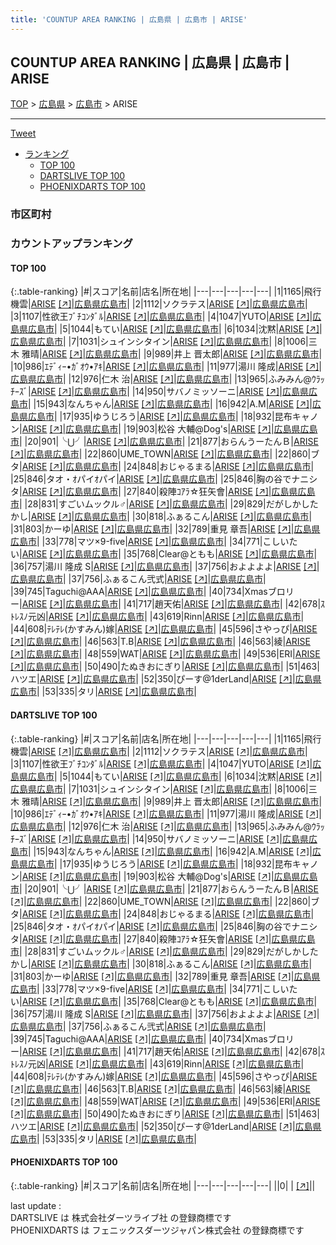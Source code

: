 ```yaml
---
title: 'COUNTUP AREA RANKING | 広島県 | 広島市 | ARISE'
---
```

## COUNTUP AREA RANKING | 広島県 | 広島市 | ARISE

[TOP](/darts/rank/) > [広島県](/darts/rank/広島県/) > [広島市](/darts/rank/広島県/広島市/) > ARISE

___

<a href="https://twitter.com/share?ref_src=twsrc%5Etfw" data-text="COUNTUP AREA RANKING | 広島県広島市ARISE" class="twitter-share-button" data-hashtags="DARTSLIVE,PHOENIXDARTS,darts,ダーツ" data-show-count="false">Tweet</a>

* [ランキング](#カウントアップランキング)
    * [TOP 100](#top-100)
    * [DARTSLIVE TOP 100](#dartslive-top-100)
    * [PHOENIXDARTS TOP 100](#phoenixdarts-top-100)

### 市区町村

<ul>

</ul>

### カウントアップランキング

#### TOP 100



{:.table-ranking}
|#|スコア|名前|店名|所在地|
|---|---|---|---|---|
|1|1165|<span class="rank-name-dl">飛行機雲</span>|<a href="/darts/rank/shops/e62bd306ebcce91158d385ea46352d8f.html">ARISE</a> <a href="https://search.dartslive.com/jp/shop/e62bd306ebcce91158d385ea46352d8f">[↗]</a>|<a href="/darts/rank/広島県/広島市">広島県広島市</a>|
|2|1112|<span class="rank-name-dl">ソクラテス</span>|<a href="/darts/rank/shops/e62bd306ebcce91158d385ea46352d8f.html">ARISE</a> <a href="https://search.dartslive.com/jp/shop/e62bd306ebcce91158d385ea46352d8f">[↗]</a>|<a href="/darts/rank/広島県/広島市">広島県広島市</a>|
|3|1107|<span class="rank-name-dl">性欲王ﾌﾞﾁｺﾝﾀﾞﾙ</span>|<a href="/darts/rank/shops/e62bd306ebcce91158d385ea46352d8f.html">ARISE</a> <a href="https://search.dartslive.com/jp/shop/e62bd306ebcce91158d385ea46352d8f">[↗]</a>|<a href="/darts/rank/広島県/広島市">広島県広島市</a>|
|4|1047|<span class="rank-name-dl">YUTO</span>|<a href="/darts/rank/shops/e62bd306ebcce91158d385ea46352d8f.html">ARISE</a> <a href="https://search.dartslive.com/jp/shop/e62bd306ebcce91158d385ea46352d8f">[↗]</a>|<a href="/darts/rank/広島県/広島市">広島県広島市</a>|
|5|1044|<span class="rank-name-dl">もてい</span>|<a href="/darts/rank/shops/e62bd306ebcce91158d385ea46352d8f.html">ARISE</a> <a href="https://search.dartslive.com/jp/shop/e62bd306ebcce91158d385ea46352d8f">[↗]</a>|<a href="/darts/rank/広島県/広島市">広島県広島市</a>|
|6|1034|<span class="rank-name-dl">沈黙</span>|<a href="/darts/rank/shops/e62bd306ebcce91158d385ea46352d8f.html">ARISE</a> <a href="https://search.dartslive.com/jp/shop/e62bd306ebcce91158d385ea46352d8f">[↗]</a>|<a href="/darts/rank/広島県/広島市">広島県広島市</a>|
|7|1031|<span class="rank-name-dl">シュインシタイン</span>|<a href="/darts/rank/shops/e62bd306ebcce91158d385ea46352d8f.html">ARISE</a> <a href="https://search.dartslive.com/jp/shop/e62bd306ebcce91158d385ea46352d8f">[↗]</a>|<a href="/darts/rank/広島県/広島市">広島県広島市</a>|
|8|1006|<span class="rank-name-dl">三木 雅晴</span>|<a href="/darts/rank/shops/e62bd306ebcce91158d385ea46352d8f.html">ARISE</a> <a href="https://search.dartslive.com/jp/shop/e62bd306ebcce91158d385ea46352d8f">[↗]</a>|<a href="/darts/rank/広島県/広島市">広島県広島市</a>|
|9|989|<span class="rank-name-dl">井上 晋太郎</span>|<a href="/darts/rank/shops/e62bd306ebcce91158d385ea46352d8f.html">ARISE</a> <a href="https://search.dartslive.com/jp/shop/e62bd306ebcce91158d385ea46352d8f">[↗]</a>|<a href="/darts/rank/広島県/広島市">広島県広島市</a>|
|10|986|<span class="rank-name-dl">ｴﾃﾞｨｰ•ｶﾞｵｳ•ｱｷ</span>|<a href="/darts/rank/shops/e62bd306ebcce91158d385ea46352d8f.html">ARISE</a> <a href="https://search.dartslive.com/jp/shop/e62bd306ebcce91158d385ea46352d8f">[↗]</a>|<a href="/darts/rank/広島県/広島市">広島県広島市</a>|
|11|977|<span class="rank-name-dl">湯川 隆成</span>|<a href="/darts/rank/shops/e62bd306ebcce91158d385ea46352d8f.html">ARISE</a> <a href="https://search.dartslive.com/jp/shop/e62bd306ebcce91158d385ea46352d8f">[↗]</a>|<a href="/darts/rank/広島県/広島市">広島県広島市</a>|
|12|976|<span class="rank-name-dl">仁木 治</span>|<a href="/darts/rank/shops/e62bd306ebcce91158d385ea46352d8f.html">ARISE</a> <a href="https://search.dartslive.com/jp/shop/e62bd306ebcce91158d385ea46352d8f">[↗]</a>|<a href="/darts/rank/広島県/広島市">広島県広島市</a>|
|13|965|<span class="rank-name-dl">ふみみん@ｳﾗｯﾁｰｽﾞ</span>|<a href="/darts/rank/shops/e62bd306ebcce91158d385ea46352d8f.html">ARISE</a> <a href="https://search.dartslive.com/jp/shop/e62bd306ebcce91158d385ea46352d8f">[↗]</a>|<a href="/darts/rank/広島県/広島市">広島県広島市</a>|
|14|950|<span class="rank-name-dl">サバノミッソーニ</span>|<a href="/darts/rank/shops/e62bd306ebcce91158d385ea46352d8f.html">ARISE</a> <a href="https://search.dartslive.com/jp/shop/e62bd306ebcce91158d385ea46352d8f">[↗]</a>|<a href="/darts/rank/広島県/広島市">広島県広島市</a>|
|15|943|<span class="rank-name-dl">なんちゃん</span>|<a href="/darts/rank/shops/e62bd306ebcce91158d385ea46352d8f.html">ARISE</a> <a href="https://search.dartslive.com/jp/shop/e62bd306ebcce91158d385ea46352d8f">[↗]</a>|<a href="/darts/rank/広島県/広島市">広島県広島市</a>|
|16|942|<span class="rank-name-dl">A.M</span>|<a href="/darts/rank/shops/e62bd306ebcce91158d385ea46352d8f.html">ARISE</a> <a href="https://search.dartslive.com/jp/shop/e62bd306ebcce91158d385ea46352d8f">[↗]</a>|<a href="/darts/rank/広島県/広島市">広島県広島市</a>|
|17|935|<span class="rank-name-dl">ゆうじろう</span>|<a href="/darts/rank/shops/e62bd306ebcce91158d385ea46352d8f.html">ARISE</a> <a href="https://search.dartslive.com/jp/shop/e62bd306ebcce91158d385ea46352d8f">[↗]</a>|<a href="/darts/rank/広島県/広島市">広島県広島市</a>|
|18|932|<span class="rank-name-dl">昆布キャノン</span>|<a href="/darts/rank/shops/e62bd306ebcce91158d385ea46352d8f.html">ARISE</a> <a href="https://search.dartslive.com/jp/shop/e62bd306ebcce91158d385ea46352d8f">[↗]</a>|<a href="/darts/rank/広島県/広島市">広島県広島市</a>|
|19|903|<span class="rank-name-dl">松谷 大輔@Dog&#x27;s</span>|<a href="/darts/rank/shops/e62bd306ebcce91158d385ea46352d8f.html">ARISE</a> <a href="https://search.dartslive.com/jp/shop/e62bd306ebcce91158d385ea46352d8f">[↗]</a>|<a href="/darts/rank/広島県/広島市">広島県広島市</a>|
|20|901|<span class="rank-name-dl">╰⋃╯</span>|<a href="/darts/rank/shops/e62bd306ebcce91158d385ea46352d8f.html">ARISE</a> <a href="https://search.dartslive.com/jp/shop/e62bd306ebcce91158d385ea46352d8f">[↗]</a>|<a href="/darts/rank/広島県/広島市">広島県広島市</a>|
|21|877|<span class="rank-name-dl">おらんうーたんＢ</span>|<a href="/darts/rank/shops/e62bd306ebcce91158d385ea46352d8f.html">ARISE</a> <a href="https://search.dartslive.com/jp/shop/e62bd306ebcce91158d385ea46352d8f">[↗]</a>|<a href="/darts/rank/広島県/広島市">広島県広島市</a>|
|22|860|<span class="rank-name-dl">UME_TOWN</span>|<a href="/darts/rank/shops/e62bd306ebcce91158d385ea46352d8f.html">ARISE</a> <a href="https://search.dartslive.com/jp/shop/e62bd306ebcce91158d385ea46352d8f">[↗]</a>|<a href="/darts/rank/広島県/広島市">広島県広島市</a>|
|22|860|<span class="rank-name-dl">ブタ</span>|<a href="/darts/rank/shops/e62bd306ebcce91158d385ea46352d8f.html">ARISE</a> <a href="https://search.dartslive.com/jp/shop/e62bd306ebcce91158d385ea46352d8f">[↗]</a>|<a href="/darts/rank/広島県/広島市">広島県広島市</a>|
|24|848|<span class="rank-name-dl">おじゃるまる</span>|<a href="/darts/rank/shops/e62bd306ebcce91158d385ea46352d8f.html">ARISE</a> <a href="https://search.dartslive.com/jp/shop/e62bd306ebcce91158d385ea46352d8f">[↗]</a>|<a href="/darts/rank/広島県/広島市">広島県広島市</a>|
|25|846|<span class="rank-name-dl">タオ・ｵパイｵパイ</span>|<a href="/darts/rank/shops/e62bd306ebcce91158d385ea46352d8f.html">ARISE</a> <a href="https://search.dartslive.com/jp/shop/e62bd306ebcce91158d385ea46352d8f">[↗]</a>|<a href="/darts/rank/広島県/広島市">広島県広島市</a>|
|25|846|<span class="rank-name-dl">胸の谷でナニシタ</span>|<a href="/darts/rank/shops/e62bd306ebcce91158d385ea46352d8f.html">ARISE</a> <a href="https://search.dartslive.com/jp/shop/e62bd306ebcce91158d385ea46352d8f">[↗]</a>|<a href="/darts/rank/広島県/広島市">広島県広島市</a>|
|27|840|<span class="rank-name-dl">殺陣ｺｱﾗ☆狂矢會</span>|<a href="/darts/rank/shops/e62bd306ebcce91158d385ea46352d8f.html">ARISE</a> <a href="https://search.dartslive.com/jp/shop/e62bd306ebcce91158d385ea46352d8f">[↗]</a>|<a href="/darts/rank/広島県/広島市">広島県広島市</a>|
|28|831|<span class="rank-name-dl">すごいムックル♂</span>|<a href="/darts/rank/shops/e62bd306ebcce91158d385ea46352d8f.html">ARISE</a> <a href="https://search.dartslive.com/jp/shop/e62bd306ebcce91158d385ea46352d8f">[↗]</a>|<a href="/darts/rank/広島県/広島市">広島県広島市</a>|
|29|829|<span class="rank-name-dl">だがしかしたかし</span>|<a href="/darts/rank/shops/e62bd306ebcce91158d385ea46352d8f.html">ARISE</a> <a href="https://search.dartslive.com/jp/shop/e62bd306ebcce91158d385ea46352d8f">[↗]</a>|<a href="/darts/rank/広島県/広島市">広島県広島市</a>|
|30|818|<span class="rank-name-dl">ふぁるこん</span>|<a href="/darts/rank/shops/e62bd306ebcce91158d385ea46352d8f.html">ARISE</a> <a href="https://search.dartslive.com/jp/shop/e62bd306ebcce91158d385ea46352d8f">[↗]</a>|<a href="/darts/rank/広島県/広島市">広島県広島市</a>|
|31|803|<span class="rank-name-dl">かーゆ</span>|<a href="/darts/rank/shops/e62bd306ebcce91158d385ea46352d8f.html">ARISE</a> <a href="https://search.dartslive.com/jp/shop/e62bd306ebcce91158d385ea46352d8f">[↗]</a>|<a href="/darts/rank/広島県/広島市">広島県広島市</a>|
|32|789|<span class="rank-name-dl">重見 章吾</span>|<a href="/darts/rank/shops/e62bd306ebcce91158d385ea46352d8f.html">ARISE</a> <a href="https://search.dartslive.com/jp/shop/e62bd306ebcce91158d385ea46352d8f">[↗]</a>|<a href="/darts/rank/広島県/広島市">広島県広島市</a>|
|33|778|<span class="rank-name-dl">マツ×9-five</span>|<a href="/darts/rank/shops/e62bd306ebcce91158d385ea46352d8f.html">ARISE</a> <a href="https://search.dartslive.com/jp/shop/e62bd306ebcce91158d385ea46352d8f">[↗]</a>|<a href="/darts/rank/広島県/広島市">広島県広島市</a>|
|34|771|<span class="rank-name-dl">こしいたい</span>|<a href="/darts/rank/shops/e62bd306ebcce91158d385ea46352d8f.html">ARISE</a> <a href="https://search.dartslive.com/jp/shop/e62bd306ebcce91158d385ea46352d8f">[↗]</a>|<a href="/darts/rank/広島県/広島市">広島県広島市</a>|
|35|768|<span class="rank-name-dl">Clear@ともも</span>|<a href="/darts/rank/shops/e62bd306ebcce91158d385ea46352d8f.html">ARISE</a> <a href="https://search.dartslive.com/jp/shop/e62bd306ebcce91158d385ea46352d8f">[↗]</a>|<a href="/darts/rank/広島県/広島市">広島県広島市</a>|
|36|757|<span class="rank-name-dl">湯川 隆成 S</span>|<a href="/darts/rank/shops/e62bd306ebcce91158d385ea46352d8f.html">ARISE</a> <a href="https://search.dartslive.com/jp/shop/e62bd306ebcce91158d385ea46352d8f">[↗]</a>|<a href="/darts/rank/広島県/広島市">広島県広島市</a>|
|37|756|<span class="rank-name-dl">およよよよ</span>|<a href="/darts/rank/shops/e62bd306ebcce91158d385ea46352d8f.html">ARISE</a> <a href="https://search.dartslive.com/jp/shop/e62bd306ebcce91158d385ea46352d8f">[↗]</a>|<a href="/darts/rank/広島県/広島市">広島県広島市</a>|
|37|756|<span class="rank-name-dl">ふぁるこん弐式</span>|<a href="/darts/rank/shops/e62bd306ebcce91158d385ea46352d8f.html">ARISE</a> <a href="https://search.dartslive.com/jp/shop/e62bd306ebcce91158d385ea46352d8f">[↗]</a>|<a href="/darts/rank/広島県/広島市">広島県広島市</a>|
|39|745|<span class="rank-name-dl">Taguchi@AAA</span>|<a href="/darts/rank/shops/e62bd306ebcce91158d385ea46352d8f.html">ARISE</a> <a href="https://search.dartslive.com/jp/shop/e62bd306ebcce91158d385ea46352d8f">[↗]</a>|<a href="/darts/rank/広島県/広島市">広島県広島市</a>|
|40|734|<span class="rank-name-dl">Xmasブロリー</span>|<a href="/darts/rank/shops/e62bd306ebcce91158d385ea46352d8f.html">ARISE</a> <a href="https://search.dartslive.com/jp/shop/e62bd306ebcce91158d385ea46352d8f">[↗]</a>|<a href="/darts/rank/広島県/広島市">広島県広島市</a>|
|41|717|<span class="rank-name-dl">趙天佑</span>|<a href="/darts/rank/shops/e62bd306ebcce91158d385ea46352d8f.html">ARISE</a> <a href="https://search.dartslive.com/jp/shop/e62bd306ebcce91158d385ea46352d8f">[↗]</a>|<a href="/darts/rank/広島県/広島市">広島県広島市</a>|
|42|678|<span class="rank-name-dl">ｽﾄﾚｽﾉ元凶</span>|<a href="/darts/rank/shops/e62bd306ebcce91158d385ea46352d8f.html">ARISE</a> <a href="https://search.dartslive.com/jp/shop/e62bd306ebcce91158d385ea46352d8f">[↗]</a>|<a href="/darts/rank/広島県/広島市">広島県広島市</a>|
|43|619|<span class="rank-name-dl">Rinn</span>|<a href="/darts/rank/shops/e62bd306ebcce91158d385ea46352d8f.html">ARISE</a> <a href="https://search.dartslive.com/jp/shop/e62bd306ebcce91158d385ea46352d8f">[↗]</a>|<a href="/darts/rank/広島県/広島市">広島県広島市</a>|
|44|608|<span class="rank-name-dl">ﾃﾚﾃﾚ(かすみん)嫁</span>|<a href="/darts/rank/shops/e62bd306ebcce91158d385ea46352d8f.html">ARISE</a> <a href="https://search.dartslive.com/jp/shop/e62bd306ebcce91158d385ea46352d8f">[↗]</a>|<a href="/darts/rank/広島県/広島市">広島県広島市</a>|
|45|596|<span class="rank-name-dl">さやっぴ</span>|<a href="/darts/rank/shops/e62bd306ebcce91158d385ea46352d8f.html">ARISE</a> <a href="https://search.dartslive.com/jp/shop/e62bd306ebcce91158d385ea46352d8f">[↗]</a>|<a href="/darts/rank/広島県/広島市">広島県広島市</a>|
|46|563|<span class="rank-name-dl">T.B</span>|<a href="/darts/rank/shops/e62bd306ebcce91158d385ea46352d8f.html">ARISE</a> <a href="https://search.dartslive.com/jp/shop/e62bd306ebcce91158d385ea46352d8f">[↗]</a>|<a href="/darts/rank/広島県/広島市">広島県広島市</a>|
|46|563|<span class="rank-name-dl">綾</span>|<a href="/darts/rank/shops/e62bd306ebcce91158d385ea46352d8f.html">ARISE</a> <a href="https://search.dartslive.com/jp/shop/e62bd306ebcce91158d385ea46352d8f">[↗]</a>|<a href="/darts/rank/広島県/広島市">広島県広島市</a>|
|48|559|<span class="rank-name-dl">WAT</span>|<a href="/darts/rank/shops/e62bd306ebcce91158d385ea46352d8f.html">ARISE</a> <a href="https://search.dartslive.com/jp/shop/e62bd306ebcce91158d385ea46352d8f">[↗]</a>|<a href="/darts/rank/広島県/広島市">広島県広島市</a>|
|49|536|<span class="rank-name-dl">ERI</span>|<a href="/darts/rank/shops/e62bd306ebcce91158d385ea46352d8f.html">ARISE</a> <a href="https://search.dartslive.com/jp/shop/e62bd306ebcce91158d385ea46352d8f">[↗]</a>|<a href="/darts/rank/広島県/広島市">広島県広島市</a>|
|50|490|<span class="rank-name-dl">たぬきおにぎり</span>|<a href="/darts/rank/shops/e62bd306ebcce91158d385ea46352d8f.html">ARISE</a> <a href="https://search.dartslive.com/jp/shop/e62bd306ebcce91158d385ea46352d8f">[↗]</a>|<a href="/darts/rank/広島県/広島市">広島県広島市</a>|
|51|463|<span class="rank-name-dl">ハツエ</span>|<a href="/darts/rank/shops/e62bd306ebcce91158d385ea46352d8f.html">ARISE</a> <a href="https://search.dartslive.com/jp/shop/e62bd306ebcce91158d385ea46352d8f">[↗]</a>|<a href="/darts/rank/広島県/広島市">広島県広島市</a>|
|52|350|<span class="rank-name-dl">ぴーす@1derLand</span>|<a href="/darts/rank/shops/e62bd306ebcce91158d385ea46352d8f.html">ARISE</a> <a href="https://search.dartslive.com/jp/shop/e62bd306ebcce91158d385ea46352d8f">[↗]</a>|<a href="/darts/rank/広島県/広島市">広島県広島市</a>|
|53|335|<span class="rank-name-dl">タリ</span>|<a href="/darts/rank/shops/e62bd306ebcce91158d385ea46352d8f.html">ARISE</a> <a href="https://search.dartslive.com/jp/shop/e62bd306ebcce91158d385ea46352d8f">[↗]</a>|<a href="/darts/rank/広島県/広島市">広島県広島市</a>|


#### DARTSLIVE TOP 100



{:.table-ranking}
|#|スコア|名前|店名|所在地|
|---|---|---|---|---|
|1|1165|<span class="rank-name-dl">飛行機雲</span>|<a href="/darts/rank/shops/e62bd306ebcce91158d385ea46352d8f.html">ARISE</a> <a href="https://search.dartslive.com/jp/shop/e62bd306ebcce91158d385ea46352d8f">[↗]</a>|<a href="/darts/rank/広島県/広島市">広島県広島市</a>|
|2|1112|<span class="rank-name-dl">ソクラテス</span>|<a href="/darts/rank/shops/e62bd306ebcce91158d385ea46352d8f.html">ARISE</a> <a href="https://search.dartslive.com/jp/shop/e62bd306ebcce91158d385ea46352d8f">[↗]</a>|<a href="/darts/rank/広島県/広島市">広島県広島市</a>|
|3|1107|<span class="rank-name-dl">性欲王ﾌﾞﾁｺﾝﾀﾞﾙ</span>|<a href="/darts/rank/shops/e62bd306ebcce91158d385ea46352d8f.html">ARISE</a> <a href="https://search.dartslive.com/jp/shop/e62bd306ebcce91158d385ea46352d8f">[↗]</a>|<a href="/darts/rank/広島県/広島市">広島県広島市</a>|
|4|1047|<span class="rank-name-dl">YUTO</span>|<a href="/darts/rank/shops/e62bd306ebcce91158d385ea46352d8f.html">ARISE</a> <a href="https://search.dartslive.com/jp/shop/e62bd306ebcce91158d385ea46352d8f">[↗]</a>|<a href="/darts/rank/広島県/広島市">広島県広島市</a>|
|5|1044|<span class="rank-name-dl">もてい</span>|<a href="/darts/rank/shops/e62bd306ebcce91158d385ea46352d8f.html">ARISE</a> <a href="https://search.dartslive.com/jp/shop/e62bd306ebcce91158d385ea46352d8f">[↗]</a>|<a href="/darts/rank/広島県/広島市">広島県広島市</a>|
|6|1034|<span class="rank-name-dl">沈黙</span>|<a href="/darts/rank/shops/e62bd306ebcce91158d385ea46352d8f.html">ARISE</a> <a href="https://search.dartslive.com/jp/shop/e62bd306ebcce91158d385ea46352d8f">[↗]</a>|<a href="/darts/rank/広島県/広島市">広島県広島市</a>|
|7|1031|<span class="rank-name-dl">シュインシタイン</span>|<a href="/darts/rank/shops/e62bd306ebcce91158d385ea46352d8f.html">ARISE</a> <a href="https://search.dartslive.com/jp/shop/e62bd306ebcce91158d385ea46352d8f">[↗]</a>|<a href="/darts/rank/広島県/広島市">広島県広島市</a>|
|8|1006|<span class="rank-name-dl">三木 雅晴</span>|<a href="/darts/rank/shops/e62bd306ebcce91158d385ea46352d8f.html">ARISE</a> <a href="https://search.dartslive.com/jp/shop/e62bd306ebcce91158d385ea46352d8f">[↗]</a>|<a href="/darts/rank/広島県/広島市">広島県広島市</a>|
|9|989|<span class="rank-name-dl">井上 晋太郎</span>|<a href="/darts/rank/shops/e62bd306ebcce91158d385ea46352d8f.html">ARISE</a> <a href="https://search.dartslive.com/jp/shop/e62bd306ebcce91158d385ea46352d8f">[↗]</a>|<a href="/darts/rank/広島県/広島市">広島県広島市</a>|
|10|986|<span class="rank-name-dl">ｴﾃﾞｨｰ•ｶﾞｵｳ•ｱｷ</span>|<a href="/darts/rank/shops/e62bd306ebcce91158d385ea46352d8f.html">ARISE</a> <a href="https://search.dartslive.com/jp/shop/e62bd306ebcce91158d385ea46352d8f">[↗]</a>|<a href="/darts/rank/広島県/広島市">広島県広島市</a>|
|11|977|<span class="rank-name-dl">湯川 隆成</span>|<a href="/darts/rank/shops/e62bd306ebcce91158d385ea46352d8f.html">ARISE</a> <a href="https://search.dartslive.com/jp/shop/e62bd306ebcce91158d385ea46352d8f">[↗]</a>|<a href="/darts/rank/広島県/広島市">広島県広島市</a>|
|12|976|<span class="rank-name-dl">仁木 治</span>|<a href="/darts/rank/shops/e62bd306ebcce91158d385ea46352d8f.html">ARISE</a> <a href="https://search.dartslive.com/jp/shop/e62bd306ebcce91158d385ea46352d8f">[↗]</a>|<a href="/darts/rank/広島県/広島市">広島県広島市</a>|
|13|965|<span class="rank-name-dl">ふみみん@ｳﾗｯﾁｰｽﾞ</span>|<a href="/darts/rank/shops/e62bd306ebcce91158d385ea46352d8f.html">ARISE</a> <a href="https://search.dartslive.com/jp/shop/e62bd306ebcce91158d385ea46352d8f">[↗]</a>|<a href="/darts/rank/広島県/広島市">広島県広島市</a>|
|14|950|<span class="rank-name-dl">サバノミッソーニ</span>|<a href="/darts/rank/shops/e62bd306ebcce91158d385ea46352d8f.html">ARISE</a> <a href="https://search.dartslive.com/jp/shop/e62bd306ebcce91158d385ea46352d8f">[↗]</a>|<a href="/darts/rank/広島県/広島市">広島県広島市</a>|
|15|943|<span class="rank-name-dl">なんちゃん</span>|<a href="/darts/rank/shops/e62bd306ebcce91158d385ea46352d8f.html">ARISE</a> <a href="https://search.dartslive.com/jp/shop/e62bd306ebcce91158d385ea46352d8f">[↗]</a>|<a href="/darts/rank/広島県/広島市">広島県広島市</a>|
|16|942|<span class="rank-name-dl">A.M</span>|<a href="/darts/rank/shops/e62bd306ebcce91158d385ea46352d8f.html">ARISE</a> <a href="https://search.dartslive.com/jp/shop/e62bd306ebcce91158d385ea46352d8f">[↗]</a>|<a href="/darts/rank/広島県/広島市">広島県広島市</a>|
|17|935|<span class="rank-name-dl">ゆうじろう</span>|<a href="/darts/rank/shops/e62bd306ebcce91158d385ea46352d8f.html">ARISE</a> <a href="https://search.dartslive.com/jp/shop/e62bd306ebcce91158d385ea46352d8f">[↗]</a>|<a href="/darts/rank/広島県/広島市">広島県広島市</a>|
|18|932|<span class="rank-name-dl">昆布キャノン</span>|<a href="/darts/rank/shops/e62bd306ebcce91158d385ea46352d8f.html">ARISE</a> <a href="https://search.dartslive.com/jp/shop/e62bd306ebcce91158d385ea46352d8f">[↗]</a>|<a href="/darts/rank/広島県/広島市">広島県広島市</a>|
|19|903|<span class="rank-name-dl">松谷 大輔@Dog&#x27;s</span>|<a href="/darts/rank/shops/e62bd306ebcce91158d385ea46352d8f.html">ARISE</a> <a href="https://search.dartslive.com/jp/shop/e62bd306ebcce91158d385ea46352d8f">[↗]</a>|<a href="/darts/rank/広島県/広島市">広島県広島市</a>|
|20|901|<span class="rank-name-dl">╰⋃╯</span>|<a href="/darts/rank/shops/e62bd306ebcce91158d385ea46352d8f.html">ARISE</a> <a href="https://search.dartslive.com/jp/shop/e62bd306ebcce91158d385ea46352d8f">[↗]</a>|<a href="/darts/rank/広島県/広島市">広島県広島市</a>|
|21|877|<span class="rank-name-dl">おらんうーたんＢ</span>|<a href="/darts/rank/shops/e62bd306ebcce91158d385ea46352d8f.html">ARISE</a> <a href="https://search.dartslive.com/jp/shop/e62bd306ebcce91158d385ea46352d8f">[↗]</a>|<a href="/darts/rank/広島県/広島市">広島県広島市</a>|
|22|860|<span class="rank-name-dl">UME_TOWN</span>|<a href="/darts/rank/shops/e62bd306ebcce91158d385ea46352d8f.html">ARISE</a> <a href="https://search.dartslive.com/jp/shop/e62bd306ebcce91158d385ea46352d8f">[↗]</a>|<a href="/darts/rank/広島県/広島市">広島県広島市</a>|
|22|860|<span class="rank-name-dl">ブタ</span>|<a href="/darts/rank/shops/e62bd306ebcce91158d385ea46352d8f.html">ARISE</a> <a href="https://search.dartslive.com/jp/shop/e62bd306ebcce91158d385ea46352d8f">[↗]</a>|<a href="/darts/rank/広島県/広島市">広島県広島市</a>|
|24|848|<span class="rank-name-dl">おじゃるまる</span>|<a href="/darts/rank/shops/e62bd306ebcce91158d385ea46352d8f.html">ARISE</a> <a href="https://search.dartslive.com/jp/shop/e62bd306ebcce91158d385ea46352d8f">[↗]</a>|<a href="/darts/rank/広島県/広島市">広島県広島市</a>|
|25|846|<span class="rank-name-dl">タオ・ｵパイｵパイ</span>|<a href="/darts/rank/shops/e62bd306ebcce91158d385ea46352d8f.html">ARISE</a> <a href="https://search.dartslive.com/jp/shop/e62bd306ebcce91158d385ea46352d8f">[↗]</a>|<a href="/darts/rank/広島県/広島市">広島県広島市</a>|
|25|846|<span class="rank-name-dl">胸の谷でナニシタ</span>|<a href="/darts/rank/shops/e62bd306ebcce91158d385ea46352d8f.html">ARISE</a> <a href="https://search.dartslive.com/jp/shop/e62bd306ebcce91158d385ea46352d8f">[↗]</a>|<a href="/darts/rank/広島県/広島市">広島県広島市</a>|
|27|840|<span class="rank-name-dl">殺陣ｺｱﾗ☆狂矢會</span>|<a href="/darts/rank/shops/e62bd306ebcce91158d385ea46352d8f.html">ARISE</a> <a href="https://search.dartslive.com/jp/shop/e62bd306ebcce91158d385ea46352d8f">[↗]</a>|<a href="/darts/rank/広島県/広島市">広島県広島市</a>|
|28|831|<span class="rank-name-dl">すごいムックル♂</span>|<a href="/darts/rank/shops/e62bd306ebcce91158d385ea46352d8f.html">ARISE</a> <a href="https://search.dartslive.com/jp/shop/e62bd306ebcce91158d385ea46352d8f">[↗]</a>|<a href="/darts/rank/広島県/広島市">広島県広島市</a>|
|29|829|<span class="rank-name-dl">だがしかしたかし</span>|<a href="/darts/rank/shops/e62bd306ebcce91158d385ea46352d8f.html">ARISE</a> <a href="https://search.dartslive.com/jp/shop/e62bd306ebcce91158d385ea46352d8f">[↗]</a>|<a href="/darts/rank/広島県/広島市">広島県広島市</a>|
|30|818|<span class="rank-name-dl">ふぁるこん</span>|<a href="/darts/rank/shops/e62bd306ebcce91158d385ea46352d8f.html">ARISE</a> <a href="https://search.dartslive.com/jp/shop/e62bd306ebcce91158d385ea46352d8f">[↗]</a>|<a href="/darts/rank/広島県/広島市">広島県広島市</a>|
|31|803|<span class="rank-name-dl">かーゆ</span>|<a href="/darts/rank/shops/e62bd306ebcce91158d385ea46352d8f.html">ARISE</a> <a href="https://search.dartslive.com/jp/shop/e62bd306ebcce91158d385ea46352d8f">[↗]</a>|<a href="/darts/rank/広島県/広島市">広島県広島市</a>|
|32|789|<span class="rank-name-dl">重見 章吾</span>|<a href="/darts/rank/shops/e62bd306ebcce91158d385ea46352d8f.html">ARISE</a> <a href="https://search.dartslive.com/jp/shop/e62bd306ebcce91158d385ea46352d8f">[↗]</a>|<a href="/darts/rank/広島県/広島市">広島県広島市</a>|
|33|778|<span class="rank-name-dl">マツ×9-five</span>|<a href="/darts/rank/shops/e62bd306ebcce91158d385ea46352d8f.html">ARISE</a> <a href="https://search.dartslive.com/jp/shop/e62bd306ebcce91158d385ea46352d8f">[↗]</a>|<a href="/darts/rank/広島県/広島市">広島県広島市</a>|
|34|771|<span class="rank-name-dl">こしいたい</span>|<a href="/darts/rank/shops/e62bd306ebcce91158d385ea46352d8f.html">ARISE</a> <a href="https://search.dartslive.com/jp/shop/e62bd306ebcce91158d385ea46352d8f">[↗]</a>|<a href="/darts/rank/広島県/広島市">広島県広島市</a>|
|35|768|<span class="rank-name-dl">Clear@ともも</span>|<a href="/darts/rank/shops/e62bd306ebcce91158d385ea46352d8f.html">ARISE</a> <a href="https://search.dartslive.com/jp/shop/e62bd306ebcce91158d385ea46352d8f">[↗]</a>|<a href="/darts/rank/広島県/広島市">広島県広島市</a>|
|36|757|<span class="rank-name-dl">湯川 隆成 S</span>|<a href="/darts/rank/shops/e62bd306ebcce91158d385ea46352d8f.html">ARISE</a> <a href="https://search.dartslive.com/jp/shop/e62bd306ebcce91158d385ea46352d8f">[↗]</a>|<a href="/darts/rank/広島県/広島市">広島県広島市</a>|
|37|756|<span class="rank-name-dl">およよよよ</span>|<a href="/darts/rank/shops/e62bd306ebcce91158d385ea46352d8f.html">ARISE</a> <a href="https://search.dartslive.com/jp/shop/e62bd306ebcce91158d385ea46352d8f">[↗]</a>|<a href="/darts/rank/広島県/広島市">広島県広島市</a>|
|37|756|<span class="rank-name-dl">ふぁるこん弐式</span>|<a href="/darts/rank/shops/e62bd306ebcce91158d385ea46352d8f.html">ARISE</a> <a href="https://search.dartslive.com/jp/shop/e62bd306ebcce91158d385ea46352d8f">[↗]</a>|<a href="/darts/rank/広島県/広島市">広島県広島市</a>|
|39|745|<span class="rank-name-dl">Taguchi@AAA</span>|<a href="/darts/rank/shops/e62bd306ebcce91158d385ea46352d8f.html">ARISE</a> <a href="https://search.dartslive.com/jp/shop/e62bd306ebcce91158d385ea46352d8f">[↗]</a>|<a href="/darts/rank/広島県/広島市">広島県広島市</a>|
|40|734|<span class="rank-name-dl">Xmasブロリー</span>|<a href="/darts/rank/shops/e62bd306ebcce91158d385ea46352d8f.html">ARISE</a> <a href="https://search.dartslive.com/jp/shop/e62bd306ebcce91158d385ea46352d8f">[↗]</a>|<a href="/darts/rank/広島県/広島市">広島県広島市</a>|
|41|717|<span class="rank-name-dl">趙天佑</span>|<a href="/darts/rank/shops/e62bd306ebcce91158d385ea46352d8f.html">ARISE</a> <a href="https://search.dartslive.com/jp/shop/e62bd306ebcce91158d385ea46352d8f">[↗]</a>|<a href="/darts/rank/広島県/広島市">広島県広島市</a>|
|42|678|<span class="rank-name-dl">ｽﾄﾚｽﾉ元凶</span>|<a href="/darts/rank/shops/e62bd306ebcce91158d385ea46352d8f.html">ARISE</a> <a href="https://search.dartslive.com/jp/shop/e62bd306ebcce91158d385ea46352d8f">[↗]</a>|<a href="/darts/rank/広島県/広島市">広島県広島市</a>|
|43|619|<span class="rank-name-dl">Rinn</span>|<a href="/darts/rank/shops/e62bd306ebcce91158d385ea46352d8f.html">ARISE</a> <a href="https://search.dartslive.com/jp/shop/e62bd306ebcce91158d385ea46352d8f">[↗]</a>|<a href="/darts/rank/広島県/広島市">広島県広島市</a>|
|44|608|<span class="rank-name-dl">ﾃﾚﾃﾚ(かすみん)嫁</span>|<a href="/darts/rank/shops/e62bd306ebcce91158d385ea46352d8f.html">ARISE</a> <a href="https://search.dartslive.com/jp/shop/e62bd306ebcce91158d385ea46352d8f">[↗]</a>|<a href="/darts/rank/広島県/広島市">広島県広島市</a>|
|45|596|<span class="rank-name-dl">さやっぴ</span>|<a href="/darts/rank/shops/e62bd306ebcce91158d385ea46352d8f.html">ARISE</a> <a href="https://search.dartslive.com/jp/shop/e62bd306ebcce91158d385ea46352d8f">[↗]</a>|<a href="/darts/rank/広島県/広島市">広島県広島市</a>|
|46|563|<span class="rank-name-dl">T.B</span>|<a href="/darts/rank/shops/e62bd306ebcce91158d385ea46352d8f.html">ARISE</a> <a href="https://search.dartslive.com/jp/shop/e62bd306ebcce91158d385ea46352d8f">[↗]</a>|<a href="/darts/rank/広島県/広島市">広島県広島市</a>|
|46|563|<span class="rank-name-dl">綾</span>|<a href="/darts/rank/shops/e62bd306ebcce91158d385ea46352d8f.html">ARISE</a> <a href="https://search.dartslive.com/jp/shop/e62bd306ebcce91158d385ea46352d8f">[↗]</a>|<a href="/darts/rank/広島県/広島市">広島県広島市</a>|
|48|559|<span class="rank-name-dl">WAT</span>|<a href="/darts/rank/shops/e62bd306ebcce91158d385ea46352d8f.html">ARISE</a> <a href="https://search.dartslive.com/jp/shop/e62bd306ebcce91158d385ea46352d8f">[↗]</a>|<a href="/darts/rank/広島県/広島市">広島県広島市</a>|
|49|536|<span class="rank-name-dl">ERI</span>|<a href="/darts/rank/shops/e62bd306ebcce91158d385ea46352d8f.html">ARISE</a> <a href="https://search.dartslive.com/jp/shop/e62bd306ebcce91158d385ea46352d8f">[↗]</a>|<a href="/darts/rank/広島県/広島市">広島県広島市</a>|
|50|490|<span class="rank-name-dl">たぬきおにぎり</span>|<a href="/darts/rank/shops/e62bd306ebcce91158d385ea46352d8f.html">ARISE</a> <a href="https://search.dartslive.com/jp/shop/e62bd306ebcce91158d385ea46352d8f">[↗]</a>|<a href="/darts/rank/広島県/広島市">広島県広島市</a>|
|51|463|<span class="rank-name-dl">ハツエ</span>|<a href="/darts/rank/shops/e62bd306ebcce91158d385ea46352d8f.html">ARISE</a> <a href="https://search.dartslive.com/jp/shop/e62bd306ebcce91158d385ea46352d8f">[↗]</a>|<a href="/darts/rank/広島県/広島市">広島県広島市</a>|
|52|350|<span class="rank-name-dl">ぴーす@1derLand</span>|<a href="/darts/rank/shops/e62bd306ebcce91158d385ea46352d8f.html">ARISE</a> <a href="https://search.dartslive.com/jp/shop/e62bd306ebcce91158d385ea46352d8f">[↗]</a>|<a href="/darts/rank/広島県/広島市">広島県広島市</a>|
|53|335|<span class="rank-name-dl">タリ</span>|<a href="/darts/rank/shops/e62bd306ebcce91158d385ea46352d8f.html">ARISE</a> <a href="https://search.dartslive.com/jp/shop/e62bd306ebcce91158d385ea46352d8f">[↗]</a>|<a href="/darts/rank/広島県/広島市">広島県広島市</a>|


#### PHOENIXDARTS TOP 100



{:.table-ranking}
|#|スコア|名前|店名|所在地|
|---|---|---|---|---|
||0|<span class="rank-name-dl"> </span>|<a href="/darts/rank/shops/.html"></a> <a href="">[↗]</a>|<a href="/darts/rank//"></a>|


<div class="footer border-top border-gray-light mt-5 pt-3 text-right text-gray">
    last update : <span style="font-weight: italic" id="foot_last_modified"></span><br />
    DARTSLIVE は 株式会社ダーツライブ社 の登録商標です<br />
    PHOENIXDARTS は フェニックスダーツジャパン株式会社 の登録商標です<br />
</div>

<script src="https://cdnjs.cloudflare.com/ajax/libs/jquery.tablesorter/2.31.3/js/jquery.tablesorter.min.js" integrity="sha512-qzgd5cYSZcosqpzpn7zF2ZId8f/8CHmFKZ8j7mU4OUXTNRd5g+ZHBPsgKEwoqxCtdQvExE5LprwwPAgoicguNg==" crossorigin="anonymous" referrerpolicy="no-referrer"></script>
<link rel="stylesheet" href="https://cdnjs.cloudflare.com/ajax/libs/jquery.tablesorter/2.31.3/css/theme.default.min.css" integrity="sha512-wghhOJkjQX0Lh3NSWvNKeZ0ZpNn+SPVXX1Qyc9OCaogADktxrBiBdKGDoqVUOyhStvMBmJQ8ZdMHiR3wuEq8+w==" crossorigin="anonymous" referrerpolicy="no-referrer" />
<script>
$(function() {
    $(".table-ranking").tablesorter({sortList:[[0, 0]]});
    $("#foot_last_modified").text(formatDate(new Date(document.lastModified), 'yyyy-MM-dd HH:mm:ss'));
});
</script>

<script async src="https://platform.twitter.com/widgets.js" charset="utf-8"></script>